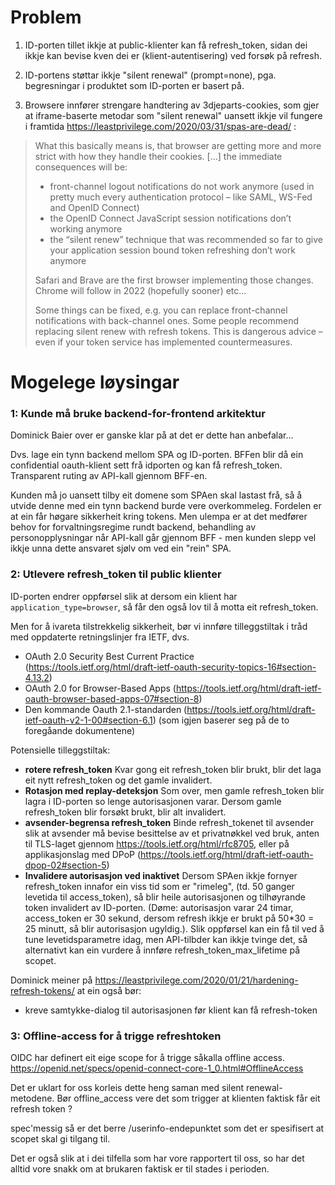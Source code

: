 # Problem

1. ID-porten tillet ikkje at public-klienter kan få refresh_token, sidan dei ikkje kan bevise kven dei er (klient-autentisering) ved forsøk på refresh.

2. ID-portens støttar ikkje "silent renewal" (prompt=none), pga. begresningar i produktet som ID-porten er basert på.

3. Browsere innfører strengare handtering av 3djeparts-cookies, som gjer at iframe-baserte metodar som "silent renewal" uansett ikkje vil  fungere i framtida
https://leastprivilege.com/2020/03/31/spas-are-dead/ :

> What this basically means is, that browser are getting more and more strict with how they handle their cookies. [...]  the immediate consequences will be:
>
> * front-channel logout notifications do not work anymore (used in pretty much every authentication protocol – like SAML, WS-Fed and OpenID Connect)
>* the OpenID Connect JavaScript session notifications don’t working anymore
>* the “silent renew” technique that was recommended so far to give your application session bound token refreshing don’t work anymore
>
> Safari and Brave are the first browser implementing those changes. Chrome will follow in 2022 (hopefully sooner) etc…
>
>Some things can be fixed, e.g. you can replace front-channel notifications with back-channel ones. Some people recommend replacing silent renew with refresh tokens. This is dangerous advice – even if your token service has implemented countermeasures.

#  Mogelege løysingar


### 1: Kunde må bruke backend-for-frontend arkitektur

Dominick Baier over er ganske klar på at det er dette han anbefalar...

Dvs. lage ein tynn backend mellom SPA og ID-porten. BFFen blir då ein confidential oauth-klient sett frå idporten og kan få refresh_token.  Transparent ruting av API-kall gjennom BFF-en.

Kunden må jo uansett tilby eit domene som SPAen skal lastast frå, så å utvide denne med ein tynn backend burde vere overkommeleg.  Fordelen er at ein får høgare sikkerheit kring tokens.  Men ulempa er at det medfører behov for forvaltningsregime rundt backend, behandling av personopplysningar når API-kall går gjennom BFF - men kunden slepp vel ikkje unna dette ansvaret sjølv om ved ein "rein" SPA.


### 2: Utlevere refresh_token til public klienter

ID-porten endrer oppførsel slik at dersom ein klient har `application_type=browser`, så får den også lov til å motta eit refresh_token.

Men for å ivareta tilstrekkelig sikkerheit, bør vi innføre tilleggstiltak i tråd med oppdaterte retningslinjer fra IETF, dvs.
* OAuth 2.0 Security Best Current Practice (https://tools.ietf.org/html/draft-ietf-oauth-security-topics-16#section-4.13.2)
* OAuth 2.0 for Browser-Based Apps (https://tools.ietf.org/html/draft-ietf-oauth-browser-based-apps-07#section-8)
* Den kommande Oauth 2.1-standarden (https://tools.ietf.org/html/draft-ietf-oauth-v2-1-00#section-6.1) (som igjen baserer seg på de to foregåande dokumentene)


Potensielle tilleggstiltak:

* **rotere refresh_token**  Kvar gong eit refresh_token blir brukt, blir det laga eit nytt refresh_token og det gamle invalidert.
* **Rotasjon med replay-deteksjon**  Som over, men gamle refresh_token blir lagra i ID-porten so lenge autorisasjonen varar.  Dersom gamle refresh_token blir forsøkt brukt, blir alt invalidert.
* **avsender-begrensa refresh_token** Binde refresh_tokenet til avsender slik at avsender må bevise besittelse av et privatnøkkel ved bruk, anten til TLS-laget gjennom https://tools.ietf.org/html/rfc8705,  eller på applikasjonslag med DPoP (https://tools.ietf.org/html/draft-ietf-oauth-dpop-02#section-5)
* **Invalidere autorisasjon ved inaktivet**  Dersom SPAen ikkje fornyer refresh_token innafor ein viss tid som er "rimeleg", (td. 50 ganger levetida til access_token), så blir heile autorisasjonen og tilhøyrande token invalidert av ID-porten.  (Døme: autorisasjon varar 24 timar, access_token er 30 sekund,  dersom refresh ikkje er brukt på 50*30 = 25 minutt, så blir autorisasjon ugyldig.).  Slik oppførsel kan ein få til ved å tune levetidsparametre idag, men API-tilbder kan ikkje tvinge det, så alternativt kan ein vurdere å innføre refresh_token_max_lifetime på scopet.

Dominick meiner på https://leastprivilege.com/2020/01/21/hardening-refresh-tokens/  at ein også bør:

* kreve samtykke-dialog til autorisasjonen før klient kan få refresh-token


### 3: Offline-access for å trigge refreshtoken

OIDC har definert eit eige scope for å trigge såkalla offline access.
https://openid.net/specs/openid-connect-core-1_0.html#OfflineAccess

  Det er uklart for oss korleis dette heng saman med silent renewal-metodene.  Bør offline_access vere det som trigger at klienten faktisk får eit refresh token ?

spec'messig så er det berre /userinfo-endepunktet som det er spesifisert at scopet skal gi tilgang til.

Det er også slik at i dei tilfella som har vore rapportert til oss, so har det alltid vore snakk om at brukaren faktisk er til stades i perioden.
